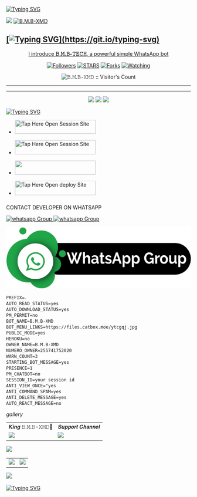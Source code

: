 
 [![Typing SVG](https://readme-typing-svg.herokuapp.com?font=Rockstar-ExtraBold&color=F01&lines=𓅓+WELCOME+TO+DEPLOY+MY+BOT+𓅓)](https://git.io/typing-svg)
 
   

 <a href="https://github.com/DenverCoder1/readme-typing-svg"><img src="https://readme-typing-svg.herokuapp.com?font=Rockstar-ExtraBold&color=F33A6A&lines=𝐖𝐞𝐥𝐜𝐨𝐦𝐞+𝐓𝐨+𝙱.𝙼.𝙱+tech+𝐁𝐎𝐓.;𝙿𝙾𝚆𝙴𝚁𝙳+𝙱𝚈:+𝐌𝐑+𝙱.𝙼.𝙱-𝚇𝙼𝙳+𝐓𝐄𝐂𝐇;𝐜𝐫𝐞𝐚𝐭𝐞𝐝+𝐛𝐲:+𝙱.𝙼.𝙱-𝚇𝙼𝙳+𝐌𝐃;𝐌𝐑:+𝐓𝐄𝐂𝐇𝐍𝐎𝐋𝐎𝐆𝐘+🥷;𝐧𝐞𝐰+𝐯𝐢𝐫𝐬𝐢𝐨𝐧+💥;2025+-+2026.&heart;++;Self-taught+Back-Created+By,;𝙱.𝙼.𝙱-𝚇𝙼𝙳+Am+The,;Best+Is+Bot+For+You+To,;Deploy..<3"></a>
 <a href="https://files.catbox.moe/roflc0.jpg">
 <img alt="B.M.B-XMD" height="300" src="https://files.catbox.moe/yyuqy7.jpg">
 
## [![Typing SVG](https://readme-typing-svg.herokuapp.com?font=Rockstar-ExtraBold&color=F33A6A&lines=𝐖𝐞𝐥𝐜𝐨𝐦𝐞+𝐓𝐨+𝙱.𝙼.𝙱+𝚃𝙴𝙲𝙷+𝐁𝐎𝐓.;𝙿𝙾𝚆𝙴𝚁𝙳+𝙱𝚈:+𝐌𝐑+𝙱.𝙼.𝙱+𝚃𝙴𝙲𝙷;𝐜𝐫𝐞𝐚𝐭𝐞𝐝+𝐛𝐲:+𝙱.𝙼.𝙱+𝚃𝙴𝙲𝙷;𝐌𝐑:+𝐓𝐄𝐂𝐇𝐍𝐎𝐋𝐎𝐆𝐘+🥷;𝐧𝐞𝐰+𝐯𝐞𝐫𝐬𝐢𝐨𝐧+💥;2025+-+2026.)](https://git.io/typing-svg)



  </h1> 
<p align="center">l introduce <b>𝙱.𝙼.𝙱-𝚃𝙴𝙲𝙷</b>, a powerful simple WhatsApp bot </p>
</p>
  <p align="center">
<a href="https://github.com/bmb200?tab=followers"><img title="Followers" src="https://img.shields.io/github/followers/bmb200?label=Followers&style=social"></a>
<a href="https://github.com/bmb200/B.M.B-XMD/stargazers"><img title="STARS" src="https://img.shields.io/github/stars/bmb200/B.M.B-XMD?&style=social"></a>
<a href="https://github.com/bmb200/B.M.B-XMD/fork/network/members"><img title="Forks" src="https://img.shields.io/github/forks/bmb200/B.M.B-XMD?style=social"></a>
<a href="https://github.com/bmb200/B.M.B-XMD/watchers"><img title="Watching" src="https://img.shields.io/github/watchers/bmb200/B.M.B-XMD?label=Watching&style=social"></a>

</p>
<p align="center"><img src="https://profile-counter.glitch.me/{bmb200}/count.svg" alt="𝙱.𝙼.𝙱-𝚇𝙼𝙳 :: Visitor's Count"/></p>


---


---

<p align="center">
  <a href="https://github.com/bmb200/B.M.B-XMD"
</p>

<p align="center">
  <a href="https://github.com/bmb200/𝙱.𝙼.𝙱-𝚇𝙼𝙳/blob/main/temp/deploy-on-vps.md"><img src="https://img.shields.io/badge/self hosting-3d1513?style=for-the-badge&logo=serverless&logoColor=FD5750"></a>
  <a href="https://dashboard.heroku.com/new?template=https://github.com/Zedkazzozoranda091/LEONARD-MD/tree/main"><img src="https://img.shields.io/badge/heroku-9d7acc?style=for-the-badge&logo=heroku&logoColor=430098"></a>
  <a href="https://whatsapp.com/channel/0029Vb2eknR59PwL1OK4wR24"><img src="https://img.shields.io/badge/CodeSpace-green?colorA=%23ff000&colorB=%23017e40&style=for-the-badge&logo=git&logoColor=white"></a>
</p>


[![Typing SVG](https://readme-typing-svg.herokuapp.com?font=Rockstar-ExtraBold&color=blue&lines=■+■+■+■+■+ℙ𝕃𝔼𝔸𝕊𝔼+𝔽𝕆ℝ𝕂+𝕋ℍ𝔼+ℝ𝔼ℙ𝕆)](https://git.io/typing-svg)
 
- <a href="https://github.com/bmb200/B.M.B-XMD/fork"><img title="Tap Here Open Session Site" src="https://img.shields.io/badge/FORK THIS REPO-h?color=darkblue&style=for-the-badge&logo=msi" width="220" height="38.45"/> </a></p>
- <a href="https://bmb-session-og.onrender.com"><img title="Tap Here Open Session Site" src="https://img.shields.io/badge/PAIRING CODE-h?color=green&style=for-the-badge&logo=msi" width="220" height="38.45"/></a></p>
- <a align="center"><a href="https://signup.heroku.com">
 <img src="https://img.shields.io/badge/Create%20Account%20Now-darkblue?style=for-the-badge&logo=heroku" width="220" height="38.45"/></a></p>
  </a></p>
- <a href="https://bmb-verification.vercel.app/bmb"><img title="Tap Here Open deploy Site" src="https://img.shields.io/badge/DEPLOY TO HEROKU-h?color=green&style=for-the-badge&logo=msi" width="220" height="38.45"/></a></p>


   ###

CONTACT DEVELOPER ON WHATSAPP 

<a href="https://wa.me/message/255772341432" target="_blank">
    <img alt="whatsapp Group" src="https://img.shields.io/badge/𝙱.𝙼.𝙱-𝚇𝙼𝙳 contact -25D366?style=for-the-badge&logo=whatsapp&logoColor=white" />


  
 
<a href="https://whatsapp.com/channel/0029Vb2eknR59PwL1OK4wR24" target="_blank">
    <img alt="whatsapp Group" src="https://img.shields.io/badge/ 𝙱.𝙼.𝙱-𝚇𝙼𝙳  CHANNEL -25D366?style=for-the-badge&logo=whatsapp&logoColor=white" />
    
[![JOIN WHATSAPP CHANNEL](https://raw.githubusercontent.com/Neeraj-x0/Neeraj-x0/main/photos/suddidina-join-whatsapp.png)](https://chat.whatsapp.com/Jbp0o4EQtv080SYoyE2Mqi)

```env
PREFIX=.
AUTO_READ_STATUS=yes
AUTO_DOWNLOAD_STATUS=yes
PM_PERMIT=no
BOT_NAME=𝙱.𝙼.𝙱-𝚇𝙼𝙳
BOT_MENU_LINKS=https://files.catbox.moe/ytcgqj.jpg
PUBLIC_MODE=yes
HEROKU=no
OWNER_NAME=𝙱.𝙼.𝙱-𝚇𝙼𝙳
NUMERO_OWNER=255741752020
WARN_COUNT=3
STARTING_BOT_MESSAGE=yes
PRESENCE=1
PM_CHATBOT=no
SESSION_ID=your session id
ANTI_VIEW_ONCE="yes
ANTI_COMMAND_SPAM=yes
ANTI_DELETE_MESSAGE=yes
AUTO_REACT_MESSAGE=no
```



*gallery*

<table>
  <tr>
    <td>𝑲𝒊𝒏𝒈 𝙱.𝙼.𝙱-𝚇𝙼𝙳👑</td></td>
    <td>𝑺𝒖𝒑𝒑𝒐𝒓𝒕 𝑪𝒉𝒂𝒏𝒏𝒆𝒍</td>
  </tr>
  <tr>
    <td><a href="https://wa.me/255772341432?"><img src="https://files.catbox.moe/4fqgva.jpg" width="180"</td>
    <td><a href="https://whatsapp.com/channel/0029Vb2eknR59PwL1OK4wR24"><img src="https://files.catbox.moe/xwpu18.png" width="180"</td>
  </tr>
</table>

</p>

<a><img src='https://i.imgur.com/LyHic3i.gif'/></a>



<table>
    <td><a href="https://chat.whatsapp.com/Jbp0o4EQtv080SYoyE2Mqi?"><img src="https://files.catbox.moe/iab57p.png" width="180"</td>
    <td><a href="[https://whatsapp.com/channel/0029Vb2eknR59PwL1OK4wR24](https://whatsapp.com/channel/0029VaoadqE84OmC8xlVsQ1M)"><img src="https://files.catbox.moe/a1krzj.png" width="180"</td>
  </tr>
</table>

</p>

<a><img src='https://i.imgur.com/LyHic3i.gif'/></a>


     
 [![Typing SVG](https://readme-typing-svg.herokuapp.com?font=Rockstar-ExtraBold&color=F01&lines=𓅓+GOOG+BY+𝑀𝑌+𝙱.𝙼.𝙱-𝚇𝙼𝙳+𓅓)](https://git.io/typing-svg)
